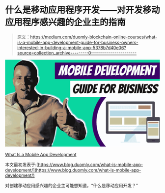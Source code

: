 # 什么是移动应用程序开发——对开发移动应用程序感兴趣的企业主的指南

> 原文：<https://medium.com/duomly-blockchain-online-courses/what-is-a-mobile-app-development-guide-for-business-owners-interested-in-building-a-mobile-app-5378b7d40e06?source=collection_archive---------0----------------------->

![](img/2cd0a4ec06687a1ea6d26f83d8d2ac3c.png)

[What Is a Mobile App Development](https://www.blog.duomly.com/what-is-mobile-app-development/)

本文最初发表于:[https://www.blog.duomly.com/what-is-mobile-app-development/](https://www.blog.duomly.com/what-is-mobile-app-development/)

对创建移动应用感兴趣的企业主可能想知道，“什么是移动应用开发？”